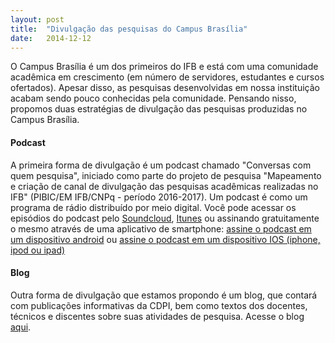 ```yaml
---
layout: post
title:  "Divulgação das pesquisas do Campus Brasília"
date:   2014-12-12
---
```


<p class="intro">O Campus Brasília é um dos primeiros do IFB e está com uma comunidade acadêmica em crescimento (em número de servidores, estudantes e cursos ofertados). Apesar disso, as pesquisas desenvolvidas em nossa instituição acabam sendo pouco conhecidas pela comunidade. Pensando nisso, propomos duas estratégias de divulgação das pesquisas produzidas no Campus Brasília.</p>

#### Podcast

A primeira forma de divulgação é um podcast chamado "Conversas com quem pesquisa", iniciado como parte do projeto de pesquisa "Mapeamento e criação de canal de divulgação das pesquisas acadêmicas realizadas no IFB" (PIBIC/EM IFB/CNPq - período 2016-2017). Um podcast é como um programa de rádio distribuído por meio digital. Você pode acessar os episódios do podcast pelo <a href="https://soundcloud.com/conversas-com-quem-pesquisa" target="_blank">Soundcloud</a>, <a href="https://itunes.apple.com/us/podcast/conversas-com-quem-pesquisa/id1165510459?mt=2" target="_blank">Itunes</a> ou assinando gratuitamente o mesmo através de uma aplicativo de smartphone: <a href="http://subscribeonandroid.com/www.marcosramon.net/conversas-com-quem-pesquisa?format=rss" title="Android" target="_blank">assine o podcast em um dispositivo android</a> ou <a href="https://itunes.apple.com/us/podcast/conversas-com-quem-pesquisa/id1165510459?mt=2" target="_blank">assine o podcast em um dispositivo IOS (iphone, ipod ou ipad)</a>

#### Blog

Outra forma de divulgação que estamos propondo é um blog, que contará com publicações informativas da CDPI, bem como textos dos docentes, técnicos e discentes sobre suas atividades de pesquisa. Acesse o blog <a href="https://medium.com/cdpi-campus-bras%C3%ADlia-ifb" target="_blank">aqui</a>.
